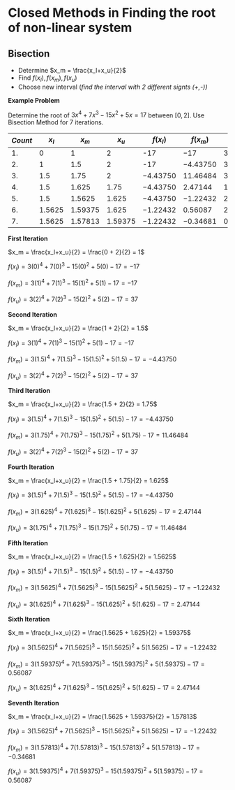 # Closed Methods in Finding the root of non-linear system

## Bisection
- Determine $x_m = \frac{x_l+x_u}{2}$
- Find $f(x_l), f(x_m), f(x_u)$
- Choose new interval (_find the interval with 2 different signts (+,-))_

**Example Problem**

Determine the root of $3x^4 + 7x^3 - 15x^2 + 5x = 17$ between $[0,2]$. Use Bisection Method for 7 iterations.

| $Count$    | $x_l$      | $x_m$      | $x_u$      | $f(x_l)$   | $f(x_m)$   | $f(x_u)$   | $New$            |
|------------|------------|------------|------------|------------|------------|------------|------------------|
| 1.         | 0          | 1          | 2          | -17        | $-17$      | 37         | [1,2]            |
| 2.         | 1          | 1.5        | 2          | -17        | $-4.43750$ | 37         | [1.5,2]          |
| 3.         | 1.5        | 1.75       | 2          | $-4.43750$ | $11.46484$ | 37         | [1.5,1.75]       |
| 4.         | 1.5        | 1.625      | 1.75       | $-4.43750$ | $2.47144$  | $11.46484$ | [1.5,1.625]      |
| 5.         | 1.5        | 1.5625     | 1.625      | $-4.43750$ | $-1.22432$ | $2.47144$  | [1.5625,1.625]   |
| 6.         | 1.5625     | 1.59375    | 1.625      | $-1.22432$ | $0.56087$  | $2.47144$  | [1.5625,1.59375] |
| 7.         | 1.5625     | 1.57813    | 1.59375    | $-1.22432$ | $-0.34681$ | $0.56087$  | [1.57813,1.59375]|

**First Iteration**

$x_m = \frac{x_l+x_u}{2} = \frac{0 + 2}{2} = 1$

$f(x_l) = 3(0)^4 + 7(0)^3 - 15(0)^2 + 5(0) - 17 = -17$

$f(x_m) = 3(1)^4 + 7(1)^3 - 15(1)^2 + 5(1) - 17 = -17$

$f(x_u) = 3(2)^4 + 7(2)^3 - 15(2)^2 + 5(2) - 17 = 37$


**Second Iteration**

$x_m = \frac{x_l+x_u}{2} = \frac{1 + 2}{2} = 1.5$

$f(x_l) = 3(1)^4 + 7(1)^3 - 15(1)^2 + 5(1) - 17 = -17$

$f(x_m) = 3(1.5)^4 + 7(1.5)^3 - 15(1.5)^2 + 5(1.5) - 17 = -4.43750$

$f(x_u) = 3(2)^4 + 7(2)^3 - 15(2)^2 + 5(2) - 17 = 37$

**Third Iteration**

$x_m = \frac{x_l+x_u}{2} = \frac{1.5 + 2}{2} = 1.75$

$f(x_l) = 3(1.5)^4 + 7(1.5)^3 - 15(1.5)^2 + 5(1.5) - 17 = -4.43750$

$f(x_m) = 3(1.75)^4 + 7(1.75)^3 - 15(1.75)^2 + 5(1.75) - 17 = 11.46484$

$f(x_u) = 3(2)^4 + 7(2)^3 - 15(2)^2 + 5(2) - 17 = 37$

**Fourth Iteration**

$x_m = \frac{x_l+x_u}{2} = \frac{1.5 + 1.75}{2} = 1.625$

$f(x_l) = 3(1.5)^4 + 7(1.5)^3 - 15(1.5)^2 + 5(1.5) - 17 = -4.43750$

$f(x_m) = 3(1.625)^4 + 7(1.625)^3 - 15(1.625)^2 + 5(1.625) - 17 = 2.47144$

$f(x_u) = 3(1.75)^4 + 7(1.75)^3 - 15(1.75)^2 + 5(1.75) - 17 = 11.46484$

**Fifth Iteration**

$x_m = \frac{x_l+x_u}{2} = \frac{1.5 + 1.625}{2} = 1.5625$

$f(x_l) = 3(1.5)^4 + 7(1.5)^3 - 15(1.5)^2 + 5(1.5) - 17 = -4.43750$

$f(x_m) = 3(1.5625)^4 + 7(1.5625)^3 - 15(1.5625)^2 + 5(1.5625) - 17 = -1.22432$

$f(x_u) = 3(1.625)^4 + 7(1.625)^3 - 15(1.625)^2 + 5(1.625) - 17 = 2.47144$

**Sixth Iteration**

$x_m = \frac{x_l+x_u}{2} = \frac{1.5625 + 1.625}{2} = 1.59375$

$f(x_l) = 3(1.5625)^4 + 7(1.5625)^3 - 15(1.5625)^2 + 5(1.5625) - 17 = -1.22432$

$f(x_m) = 3(1.59375)^4 + 7(1.59375)^3 - 15(1.59375)^2 + 5(1.59375) - 17 = 0.56087$

$f(x_u) = 3(1.625)^4 + 7(1.625)^3 - 15(1.625)^2 + 5(1.625) - 17 = 2.47144$

**Seventh Iteration**

$x_m = \frac{x_l+x_u}{2} = \frac{1.5625 + 1.59375}{2} = 1.57813$

$f(x_l) = 3(1.5625)^4 + 7(1.5625)^3 - 15(1.5625)^2 + 5(1.5625) - 17 = -1.22432$

$f(x_m) = 3(1.57813)^4 + 7(1.57813)^3 - 15(1.57813)^2 + 5(1.57813) - 17 = -0.34681$

$f(x_u) = 3(1.59375)^4 + 7(1.59375)^3 - 15(1.59375)^2 + 5(1.59375) - 17 = 0.56087$

